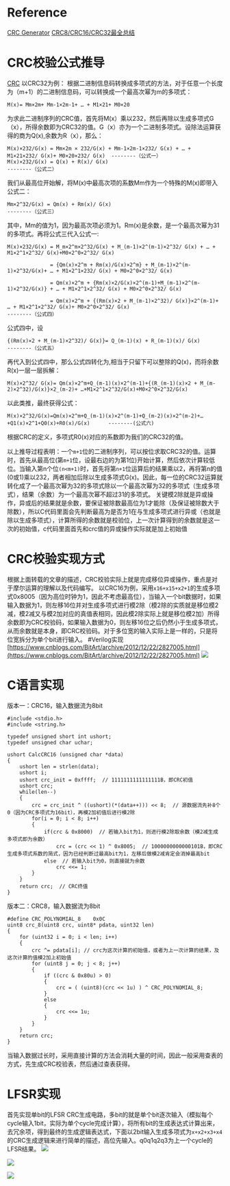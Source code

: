 # Reference
[CRC Generator](http://outputlogic.com/)
[CRC8/CRC16/CRC32最全总结](https://blog.csdn.net/lianyunyouyou/article/details/107217125)
# CRC校验公式推导
[CRC](https://blog.csdn.net/u011388550/article/details/45242725)
以CRC32为例：
根据二进制信息码转换成多项式的方法，对于任意一个长度为（m+1）的二进制信息码，可以转换成一个最高次幂为m的多项式：
```
M(x)= Mm×2m+ Mm-1×2m-1+ … + M1×21+ M0×20
```
为求此二进制序列的CRC值，首先将M(x）乘以232，然后再除以生成多项式G（x），所得余数即为CRC32的值。G（x）亦为一个二进制多项式。设除法运算获得的商为Q(x),余数为R（x），那么：
```
M(x)×232/G(x) = Mm×2m × 232/G(x) + Mm-1×2m-1×232/ G(x) + … + M1×21×232/ G(x)+ M0×20×232/ G(x)  --------（公式一）
M(x)×232/G(x) = Q(x) + R(x)/ G(x)                                             --------（公式二）  
```
我们从最高位开始解，将M(x)中最高次项的系数Mm作为一个特殊的M(x)即带入公式二：
```
Mm×2^32/G(x) = Qm(x) + Rm(x)/ G(x)                                           --------（公式三）
```
其中，Mm的值为1，因为最高次项必须为1。Rm(x)是余数，是一个最高次幂为31的多项式。再将公式三代入公式一:
```
M(x)×232/G(x) = M_m×2^m×2^32/G(x) + M_(m-1)×2^(m-1)×2^32/ G(x) + … + M1×2^1×2^32/ G(x)+M0×2^0×2^32/ G(x)

              = {Qm(x)×2^m + Rm(x)/G(x)×2^m} + M_(m-1)×2^(m-1)×2^32/G(x)+ … + M1×2^1×232/ G(x) + M0×2^0×2^32/ G(x)

              = Qm(x)×2^m + {Rm(x)×2/G(x)×2^(m-1)+M_(m-1)×2^(m-1)×2^32/G(x)} + … + M1×2^1×2^32/ G(x) + M0×2^0×2^32/ G(x)

              = Qm(x)×2^m + {(Rm(x)×2 + M_(m-1)×2^32)/ G(x)}×2^(m-1)+ … + M1×2^1×2^32/ G(x)+ M0×2^0×2^32/ G(x)
--------（公式四）
```
公式四中，设
```
{(Rm(x)×2 + M_(m-1)×2^32)/ G(x)}= Q_(m-1)(x) + R_(m-1)(x)/ G(x)           --------（公式五）
```
再代入到公式四中，那么公式四转化为,相当于只留下可以整除的Q(x)，而将余数R(x)一层一层拆解：
```
M(x)×2^32/ G(x)= Qm(x)×2^m+Q_(m-1)(x)×2^(m-1)+{(R_(m-1)(x)×2 + M_(m-2)×2^32)/G(x)}×2_(m-2)+ …+M1×2^1×2^32/G(x)+M0×2^0×2^32/G(x)
```
以此类推，最终获得公式：
```
M(x)×2^32/G(x)=Qm(x)×2^m+Q_(m-1)(x)×2^(m-1)+Q_(m-2)(x)×2^(m-2)+…+Q1(x)×2^1+Q0(x)+R0(x)/G(x)      --------(公式六)
```
根据CRC的定义，多项式R0(x)对应的系数即为我们的CRC32的值。

以上推导过程表明：一个`m+1`位的二进制序列，可以按位求取CRC32的值。运算时，首先从最高位(第`m+1`位，设最右边的为第1位)开始计算，然后依次计算较低位。当输入第n个位`(n<m+1)`时，首先将第`n+1`位运算后的结果乘以2，再将第n的值(0或1)乘以232，两者相加后除以生成多项式G(x)。因此，每一位的CRC32运算就转化成了一个最高次幂为32的多项式除以一个最高次幂为32的多项式（生成多项式），结果（余数）为一个最高次幂不超过31的多项式。
关键模2除就是异或操作，异或后的结果就是余数，要保证被除数最高位为1才能除（及保证被除数大于除数），所以C代码里面会先判断最高为是否为1在与生成多项式进行异或（也就是除以生成多项式），计算所得的余数就是校验位，上一次计算得到的余数就是这一次的初始值，c代码里面首先和crc值的异或操作实际就是加上初始值
# CRC校验实现方式
根据上面转载的文章的描述，CRC校验实际上就是完成移位异或操作，重点是对于摩尔运算的理解以及代码编写。
以CRC16为例，采用`x16+x15+x2+1`的生成多项式0x8005（因为高位时钟为1，因此不考虑最高位），当输入一个bit数据时，如果输入数据为1，则左移16位并对生成多项式进行模2除（模2除的实质就是移位模2减，模2减又与模2加对应的真值表相同，因此模2除实际上就是移位模2加）所得余数即为CRC校验码，如果输入数据为0，则左移16位之后仍然小于生成多项式，从而余数就是本身，即CRC校验码。对于多位宽的输入实际上是一样的，只是将位宽拆分为单个bit进行输入。
#Verilog实现
[https://www.cnblogs.com/BitArt/archive/2012/12/22/2827005.html](https://www.cnblogs.com/BitArt/archive/2012/12/22/2827005.html)
![](CRC生成-LFSR电路.assets\23495115-d32258b8b7a1f46e.png)

# C语言实现
版本一：CRC16，输入数据流为8bit
```
#include <stdio.h>
#include <string.h>

typedef unsigned short int ushort;
typedef unsigned char uchar;

ushort CalcCRC16 (unsigned char *data)
{
    ushort len = strlen(data);
    ushort i;
    ushort crc_init = 0xffff;  // 1111111111111111B，即CRC初值
    ushort crc;
    while(len--)
    {
        crc = crc_init ^ ((ushort)(*(data++))) << 8;  // 源数据流先补8个0（因为CRC多项式为16bit），再模2加初值后进行模2除
        for(i = 0; i < 8; i++)
        {
            if(crc & 0x8000)  // 若输入bit为1，则进行模2除取余数（模2减生成多项式即为余数）
                crc = (crc << 1) ^ 0x8005;  // 1000000000000101B，即CRC生成多项式系数的简式，因为已经判断过最高bit为1，左移后做模2减肯定会消掉最高bit
            else  // 若输入bit为0，则直接就为余数
                crc <<= 1;
        }
    }
    return crc;  // CRC终值
}
```
版本二：CRC8，输入数据流为8bit
```
#define CRC_POLYNOMIAL_8    0x0C
uint8 crc_8(uint8 crc, uint8* pdata, uint32 len)
{
    for (uint32 i = 0; i < len; i++)
    {
        crc ^= pdata[i]; // crc为这次计算的初始值，或者为上一次计算的结果，及这次计算的值模2加上初始值
        for (uint8 j = 0; j < 8; j++)
        {
            if ((crc & 0x80u) > 0)
            {
                crc = ( (uint8)(crc << 1u) ) ^ CRC_POLYNOMIAL_8;
            }
            else
            {
                crc <<= 1u;
            }
        }
    }
    return crc;
}
```
当输入数据过长时，采用直接计算的方法会消耗大量的时间，因此一般采用查表的方式，先生成CRC校验表，然后通过查表获得。

# LFSR实现
首先实现单bit的LFSR CRC生成电路，多bit的就是单个bit逐次输入（模拟每个cycle输入1bit，实际为单个cycle完成计算），将所有bit的生成表达式计算出来，去冗余项，得到最终的生成逻辑表达式，下面以2bit输入生成多项式为`x+x2+x3+x4`的CRC生成逻辑来进行简单的描述，高位先输入。q0q1q2q3为上一个cycle的LFSR结果。
![](CRC生成-LFSR电路.assets\23495115-ee891a17f1e645c2.png)

![](CRC生成-LFSR电路.assets\23495115-ef96d38771250b40.png)


![](CRC生成-LFSR电路.assets\23495115-95bbd3ab69224040.jpg)
